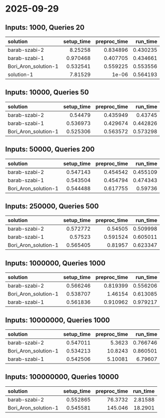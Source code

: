 # 2025-09-29

## Inputs: 1000, Queries 20

| solution             |   setup_time |   preproc_time |   run_time |
|:---------------------|-------------:|---------------:|-----------:|
| barab-szabi-2        |     8.25258  |       0.834896 |   0.430235 |
| barab-szabi-1        |     0.970468 |       0.407705 |   0.434661 |
| Bori_Aron_solution-1 |     0.532541 |       0.559225 |   0.553556 |
| solution-1           |     7.81529  |       1e-06    |   0.564193 |

## Inputs: 10000, Queries 50

| solution             |   setup_time |   preproc_time |   run_time |
|:---------------------|-------------:|---------------:|-----------:|
| barab-szabi-2        |     0.54479  |       0.435949 |   0.43745  |
| barab-szabi-1        |     0.536973 |       0.429674 |   0.442826 |
| Bori_Aron_solution-1 |     0.525306 |       0.563572 |   0.573298 |

## Inputs: 50000, Queries 200

| solution             |   setup_time |   preproc_time |   run_time |
|:---------------------|-------------:|---------------:|-----------:|
| barab-szabi-2        |     0.547143 |       0.454542 |   0.455109 |
| barab-szabi-1        |     0.543504 |       0.454794 |   0.474343 |
| Bori_Aron_solution-1 |     0.544488 |       0.617755 |   0.59736  |

## Inputs: 250000, Queries 500

| solution             |   setup_time |   preproc_time |   run_time |
|:---------------------|-------------:|---------------:|-----------:|
| barab-szabi-2        |     0.572772 |       0.54505  |   0.509998 |
| barab-szabi-1        |     0.57523  |       0.591524 |   0.605011 |
| Bori_Aron_solution-1 |     0.565405 |       0.81957  |   0.623347 |

## Inputs: 1000000, Queries 1000

| solution             |   setup_time |   preproc_time |   run_time |
|:---------------------|-------------:|---------------:|-----------:|
| barab-szabi-2        |     0.566246 |       0.819399 |   0.556206 |
| Bori_Aron_solution-1 |     0.538707 |       1.46154  |   0.613085 |
| barab-szabi-1        |     0.561836 |       0.910962 |   0.979217 |

## Inputs: 10000000, Queries 1000

| solution             |   setup_time |   preproc_time |   run_time |
|:---------------------|-------------:|---------------:|-----------:|
| barab-szabi-2        |     0.547011 |        5.3623  |   0.766746 |
| Bori_Aron_solution-1 |     0.534213 |       10.8243  |   0.860501 |
| barab-szabi-1        |     0.542506 |        5.10081 |   6.79607  |

## Inputs: 100000000, Queries 10000

| solution             |   setup_time |   preproc_time |   run_time |
|:---------------------|-------------:|---------------:|-----------:|
| barab-szabi-2        |     0.552865 |        76.3732 |    2.81588 |
| Bori_Aron_solution-1 |     0.545581 |       145.046  |   18.2901  |